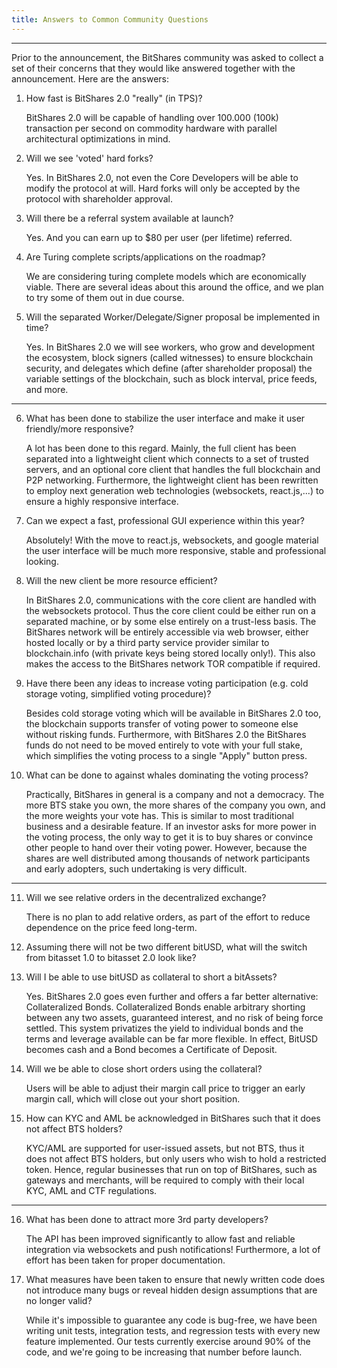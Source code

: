 ```yaml
---
title: Answers to Common Community Questions
---
```


--------

Prior to the announcement, the BitShares community was asked to collect a set of their concerns that they would like 
answered together with the announcement. Here are the answers:

1. How fast is BitShares 2.0 "really" (in TPS)?

   BitShares 2.0 will be capable of handling over 100.000 (100k) transaction per second on commodity hardware with
   parallel architectural optimizations in mind.  

2. Will we see 'voted' hard forks?

   Yes. In BitShares 2.0, not even the Core Developers will be able to modify the protocol at will. Hard forks will only
   be accepted by the protocol with shareholder approval.

3. Will there be a referral system available at launch?

   Yes. And you can earn up to $80 per user (per lifetime) referred.

4. Are Turing complete scripts/applications on the roadmap?

   We are considering turing complete models which are economically viable.  There are several ideas about this around
   the office, and we plan to try some of them out in due course. 

5. Will the separated Worker/Delegate/Signer proposal be implemented in time?

   Yes. In BitShares 2.0 we will see workers, who grow and development the ecosystem, block signers (called witnesses)
   to ensure blockchain security, and delegates which define (after shareholder proposal) the variable settings of the
   blockchain, such as block interval, price feeds, and more.

---

6. What has been done to stabilize the user interface and make it user friendly/more responsive?

   A lot has been done to this regard. Mainly, the full client has been separated into a lightweight client which
   connects to a set of trusted servers, and an optional core client that handles the full blockchain and P2P
   networking. Furthermore, the lightweight client has been rewritten to employ next generation web technologies
   (websockets, react.js,...) to ensure a highly responsive interface.

7. Can we expect a fast, professional GUI experience within this year?

   Absolutely! With the move to react.js, websockets, and google material the user interface will be much more
   responsive, stable and professional looking.

8. Will the new client be more resource efficient?

   In BitShares 2.0, communications with the core client are handled with the websockets protocol. Thus the core client
   could be either run on a separated machine, or by some else entirely on a trust-less basis. The BitShares network
   will be entirely accessible via web browser, either hosted locally or by a third party service provider similar to
   blockchain.info (with private keys being stored locally only!). This also makes the access to the BitShares network
   TOR compatible if required.

9. Have there been any ideas to increase voting participation (e.g. cold storage voting, simplified voting procedure)?

   Besides cold storage voting which will be available in BitShares 2.0 too, the blockchain supports transfer of voting
   power to someone else without risking funds. Furthermore, with BitShares 2.0 the BitShares funds do not need to be
   moved entirely to vote with your full stake, which simplifies the voting process to a single "Apply" button press.

10. What can be done to against whales dominating the voting process?

    Practically, BitShares in general is a company and not a democracy. The more BTS stake you own, the more shares of
    the company you own, and the more weights your vote has. This is similar to most traditional business and a
    desirable feature. If an investor asks for more power in the voting process, the only way to get it is to buy
    shares or convince other people to hand over their voting power. However, because the shares are well distributed among
    thousands of network participants and early adopters, such undertaking is very difficult.

---

11. Will we see relative orders in the decentralized exchange?

    There is no plan to add relative orders, as part of the effort to reduce dependence on the price feed long-term.

12. Assuming there will not be two different bitUSD, what will the switch from bitasset 1.0 to bitasset 2.0 look like?

13. Will I be able to use bitUSD as collateral to short a bitAssets?

    Yes. BitShares 2.0 goes even further and offers a far better alternative: Collateralized Bonds. Collateralized Bonds
    enable arbitrary shorting between any two assets, guaranteed interest, and no risk of being force settled.   This system
    privatizes the yield to individual bonds and the terms and leverage available can be far more flexible.  In effect,
    BitUSD becomes cash and a Bond becomes a Certificate of Deposit.

14. Will we be able to close short orders using the collateral?

    Users will be able to adjust their margin call price to trigger an early margin call, which will close out your
    short position.

15. How can KYC and AML be acknowledged in BitShares such that it does not affect BTS holders?

    KYC/AML are supported for user-issued assets, but not BTS, thus it does not affect BTS holders, but only users who
    wish to hold a restricted token. Hence, regular businesses that run on top of BitShares, such as gateways and
    merchants, will be required to comply with their local KYC, AML and CTF regulations.

---

16. What has been done to attract more 3rd party developers?

    The API has been improved significantly to allow fast and reliable integration via websockets and push
    notifications! Furthermore, a lot of effort has been taken for proper documentation.

17. What measures have been taken to ensure that newly written code does not introduce many bugs or reveal hidden
    design assumptions that are no longer valid?

    While it's impossible to guarantee any code is bug-free, we have been writing unit tests, integration tests, and
    regression tests with every new feature implemented. Our tests currently exercise around 90% of the code, and we're
    going to be increasing that number before launch.
